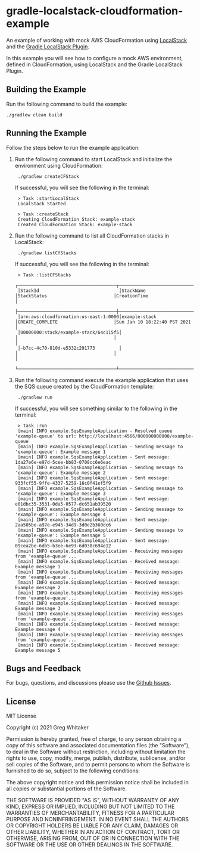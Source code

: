 # gradle-localstack-cloudformation-example

An example of working with mock AWS CloudFormation using [LocalStack](https://github.com/localstack/localstack) and the [Gradle LocalStack Plugin](https://github.com/Nike-Inc/gradle-localstack).

In this example you will see how to configure a mock AWS environment, defined in CloudFormation, using LocalStack and
the Gradle LocalStack Plugin.

## Building the Example
Run the following command to build the example:

    ./gradlew clean build
    
## Running the Example
Follow the steps below to run the example application:

1. Run the following command to start LocalStack and initialize the environment using CloudFormation:

        ./gradlew createCFStack
        
    If successful, you will see the following in the terminal:
    
        > Task :startLocalStack
        LocalStack Started
        
        > Task :createStack
        Creating CloudFormation Stack: example-stack
        Created CloudFormation Stack: example-stack

2. Run the following command to list all CloudFormation stacks in LocalStack:

        ./gradlew listCfStacks
        
    If successful, you will see the following in the terminal:
    
        > Task :listCFStacks
        ┌─────────────────────────────────────┬────────────────────────────────────┬────────────────────────────────────┬────────────────────────────────────┐
        │StackId                              │StackName                           │StackStatus                         │CreationTime                        │
        ├─────────────────────────────────────┼────────────────────────────────────┼────────────────────────────────────┼────────────────────────────────────┤
        │arn:aws:cloudformation:us-east-1:0000│example-stack                       │CREATE_COMPLETE                     │Sun Jan 10 18:22:40 PST 2021        │
        │00000000:stack/example-stack/64c115f5│                                    │                                    │                                    │
        │-b7cc-4c70-810d-e5332c291773         │                                    │                                    │                                    │
        └─────────────────────────────────────┴────────────────────────────────────┴────────────────────────────────────┴────────────────────────────────────┘

3. Run the following command execute the example application that uses the SQS queue created by the CloudFormation template:

        ./gradlew run
        
    If successful, you will see something similar to the following in the terminal:

        > Task :run
        [main] INFO example.SqsExampleApplication - Resolved queue 'example-queue' to url: http://localhost:4566/000000000000/example-queue
        [main] INFO example.SqsExampleApplication - Sending message to 'example-queue': Example message 1
        [main] INFO example.SqsExampleApplication - Sent message: 1da27e6e-e97d-5cee-bb83-0708cc6e6eac
        [main] INFO example.SqsExampleApplication - Sending message to 'example-queue': Example message 2
        [main] INFO example.SqsExampleApplication - Sent message: 933fcf55-9ffe-4337-5259-16c0f41ef5f9
        [main] INFO example.SqsExampleApplication - Sending message to 'example-queue': Example message 3
        [main] INFO example.SqsExampleApplication - Sent message: e01dbc35-3531-0da5-0577-dc651ab39520
        [main] INFO example.SqsExampleApplication - Sending message to 'example-queue': Example message 4
        [main] INFO example.SqsExampleApplication - Sent message: 2aa505be-a97e-e945-34d9-3d0e2b360dc6
        [main] INFO example.SqsExampleApplication - Sending message to 'example-queue': Example message 5
        [main] INFO example.SqsExampleApplication - Sent message: 09cea2be-6db5-b3ee-6e93-6d030c694e12
        [main] INFO example.SqsExampleApplication - Receiving messages from 'example-queue'...
        [main] INFO example.SqsExampleApplication - Received message: Example message 1
        [main] INFO example.SqsExampleApplication - Receiving messages from 'example-queue'...
        [main] INFO example.SqsExampleApplication - Received message: Example message 2
        [main] INFO example.SqsExampleApplication - Receiving messages from 'example-queue'...
        [main] INFO example.SqsExampleApplication - Received message: Example message 3
        [main] INFO example.SqsExampleApplication - Receiving messages from 'example-queue'...
        [main] INFO example.SqsExampleApplication - Received message: Example message 4
        [main] INFO example.SqsExampleApplication - Receiving messages from 'example-queue'...
        [main] INFO example.SqsExampleApplication - Received message: Example message 5
    
## Bugs and Feedback
For bugs, questions, and discussions please use the [Github Issues](https://github.com/gregwhitaker/gradle-localstack-cloudformation-example/issues).
         
## License
MIT License

Copyright (c) 2021 Greg Whitaker

Permission is hereby granted, free of charge, to any person obtaining a copy
of this software and associated documentation files (the "Software"), to deal
in the Software without restriction, including without limitation the rights
to use, copy, modify, merge, publish, distribute, sublicense, and/or sell
copies of the Software, and to permit persons to whom the Software is
furnished to do so, subject to the following conditions:

The above copyright notice and this permission notice shall be included in all
copies or substantial portions of the Software.

THE SOFTWARE IS PROVIDED "AS IS", WITHOUT WARRANTY OF ANY KIND, EXPRESS OR
IMPLIED, INCLUDING BUT NOT LIMITED TO THE WARRANTIES OF MERCHANTABILITY,
FITNESS FOR A PARTICULAR PURPOSE AND NONINFRINGEMENT. IN NO EVENT SHALL THE
AUTHORS OR COPYRIGHT HOLDERS BE LIABLE FOR ANY CLAIM, DAMAGES OR OTHER
LIABILITY, WHETHER IN AN ACTION OF CONTRACT, TORT OR OTHERWISE, ARISING FROM,
OUT OF OR IN CONNECTION WITH THE SOFTWARE OR THE USE OR OTHER DEALINGS IN THE
SOFTWARE.